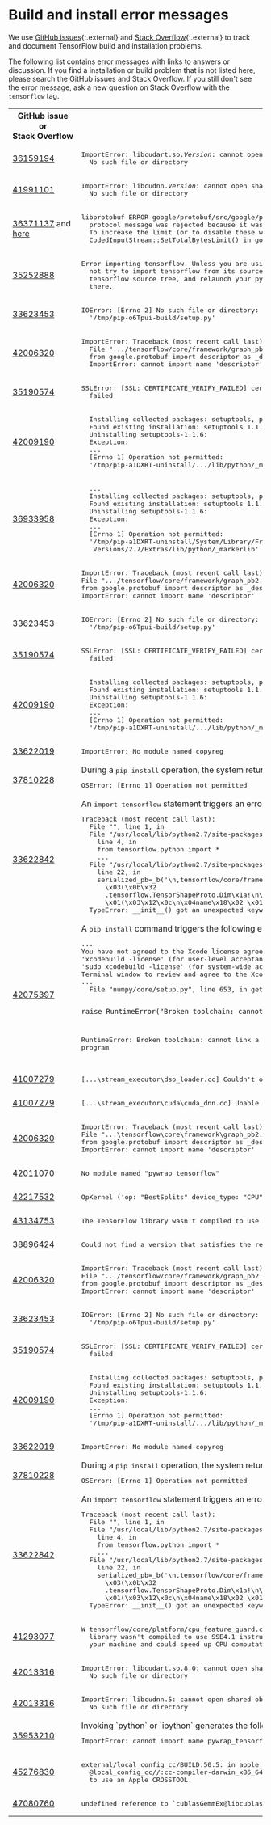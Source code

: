 # Build and install error messages

We use [GitHub issues](https://github.com/tensorflow/tensorflow/issues){:.external}
and [Stack Overflow](https://stackoverflow.com/questions/tagged/tensorflow){:.external}
to track and document TensorFlow build and installation problems.

The following list contains error messages with links to answers or discussion.
If you find a installation or build problem that is not listed here, please
search the GitHub issues and Stack Overflow. If you still don't see the error
message, ask a new question on Stack Overflow with the `tensorflow` tag.

<table>

<tr> <th>GitHub issue or Stack&nbsp;Overflow</th> <th>Error Message</th> </tr>

<tr>
  <td><a href="https://stackoverflow.com/q/36159194">36159194</a></td>
  <td><pre>ImportError: libcudart.so.<i>Version</i>: cannot open shared object file:
  No such file or directory</pre></td>
</tr>

<tr>
  <td><a href="https://stackoverflow.com/q/41991101">41991101</a></td>
  <td><pre>ImportError: libcudnn.<i>Version</i>: cannot open shared object file:
  No such file or directory</pre></td>
</tr>

<tr>
  <td><a href="http://stackoverflow.com/q/36371137">36371137</a> and
  <a href="#Protobuf31">here</a></td>
  <td><pre>libprotobuf ERROR google/protobuf/src/google/protobuf/io/coded_stream.cc:207] A
  protocol message was rejected because it was too big (more than 67108864 bytes).
  To increase the limit (or to disable these warnings), see
  CodedInputStream::SetTotalBytesLimit() in google/protobuf/io/coded_stream.h.</pre></td>
</tr>

<tr>
  <td><a href="https://stackoverflow.com/q/35252888">35252888</a></td>
  <td><pre>Error importing tensorflow. Unless you are using bazel, you should
  not try to import tensorflow from its source directory; please exit the
  tensorflow source tree, and relaunch your python interpreter from
  there.</pre></td>
</tr>

<tr>
  <td><a href="https://stackoverflow.com/q/33623453">33623453</a></td>
  <td><pre>IOError: [Errno 2] No such file or directory:
  '/tmp/pip-o6Tpui-build/setup.py'</tt></pre>
</tr>

<tr>
  <td><a href="http://stackoverflow.com/q/42006320">42006320</a></td>
  <td><pre>ImportError: Traceback (most recent call last):
  File ".../tensorflow/core/framework/graph_pb2.py", line 6, in <module>
  from google.protobuf import descriptor as _descriptor
  ImportError: cannot import name 'descriptor'</pre>
  </td>
</tr>

<tr>
  <td><a href="https://stackoverflow.com/questions/35190574">35190574</a> </td>
  <td><pre>SSLError: [SSL: CERTIFICATE_VERIFY_FAILED] certificate verify
  failed</pre></td>
</tr>

<tr>
  <td><a href="http://stackoverflow.com/q/42009190">42009190</a></td>
  <td><pre>
  Installing collected packages: setuptools, protobuf, wheel, numpy, tensorflow
  Found existing installation: setuptools 1.1.6
  Uninstalling setuptools-1.1.6:
  Exception:
  ...
  [Errno 1] Operation not permitted:
  '/tmp/pip-a1DXRT-uninstall/.../lib/python/_markerlib' </pre></td>
</tr>

<tr>
  <td><a href="http://stackoverflow.com/questions/36933958">36933958</a></td>
  <td><pre>
  ...
  Installing collected packages: setuptools, protobuf, wheel, numpy, tensorflow
  Found existing installation: setuptools 1.1.6
  Uninstalling setuptools-1.1.6:
  Exception:
  ...
  [Errno 1] Operation not permitted:
  '/tmp/pip-a1DXRT-uninstall/System/Library/Frameworks/Python.framework/
   Versions/2.7/Extras/lib/python/_markerlib'</pre>
  </td>
</tr>

<tr>
  <td><a href="http://stackoverflow.com/q/42006320">42006320</a></td>
  <td><pre>ImportError: Traceback (most recent call last):
File ".../tensorflow/core/framework/graph_pb2.py", line 6, in <module>
from google.protobuf import descriptor as _descriptor
ImportError: cannot import name 'descriptor'</pre>
  </td>
</tr>

<tr>
  <td><a href="https://stackoverflow.com/q/33623453">33623453</a></td>
  <td><pre>IOError: [Errno 2] No such file or directory:
  '/tmp/pip-o6Tpui-build/setup.py'</tt></pre>
</tr>

<tr>
  <td><a href="https://stackoverflow.com/questions/35190574">35190574</a> </td>
  <td><pre>SSLError: [SSL: CERTIFICATE_VERIFY_FAILED] certificate verify
  failed</pre></td>
</tr>

<tr>
  <td><a href="http://stackoverflow.com/q/42009190">42009190</a></td>
  <td><pre>
  Installing collected packages: setuptools, protobuf, wheel, numpy, tensorflow
  Found existing installation: setuptools 1.1.6
  Uninstalling setuptools-1.1.6:
  Exception:
  ...
  [Errno 1] Operation not permitted:
  '/tmp/pip-a1DXRT-uninstall/.../lib/python/_markerlib' </pre></td>
</tr>

<tr>
  <td><a href="https://stackoverflow.com/q/33622019">33622019</a></td>
  <td><pre>ImportError: No module named copyreg</pre></td>
</tr>

<tr>
  <td><a href="http://stackoverflow.com/q/37810228">37810228</a></td>
  <td>During a <tt>pip install</tt> operation, the system returns:
  <pre>OSError: [Errno 1] Operation not permitted</pre>
  </td>
</tr>

<tr>
  <td><a href="http://stackoverflow.com/q/33622842">33622842</a></td>
  <td>An <tt>import tensorflow</tt> statement triggers an error such as the
  following:<pre>Traceback (most recent call last):
  File "<stdin>", line 1, in <module>
  File "/usr/local/lib/python2.7/site-packages/tensorflow/__init__.py",
    line 4, in <module>
    from tensorflow.python import *
    ...
  File "/usr/local/lib/python2.7/site-packages/tensorflow/core/framework/tensor_shape_pb2.py",
    line 22, in <module>
    serialized_pb=_b('\n,tensorflow/core/framework/tensor_shape.proto\x12\ntensorflow\"d\n\x10TensorShapeProto\x12-\n\x03\x64im\x18\x02
      \x03(\x0b\x32
      .tensorflow.TensorShapeProto.Dim\x1a!\n\x03\x44im\x12\x0c\n\x04size\x18\x01
      \x01(\x03\x12\x0c\n\x04name\x18\x02 \x01(\tb\x06proto3')
  TypeError: __init__() got an unexpected keyword argument 'syntax'</pre>
  </td>
</tr>

<tr>
  <td><a href="http://stackoverflow.com/q/42075397">42075397</a></td>
  <td>A <tt>pip install</tt> command triggers the following error:
<pre>...<lots of warnings and errors>
You have not agreed to the Xcode license agreements, please run
'xcodebuild -license' (for user-level acceptance) or
'sudo xcodebuild -license' (for system-wide acceptance) from within a
Terminal window to review and agree to the Xcode license agreements.
...<more stack trace output>
  File "numpy/core/setup.py", line 653, in get_mathlib_info

    raise RuntimeError("Broken toolchain: cannot link a simple C program")

RuntimeError: Broken toolchain: cannot link a simple C program</pre>
</td>


<tr>
  <td><a href="https://stackoverflow.com/q/41007279">41007279</a></td>
  <td>
  <pre>[...\stream_executor\dso_loader.cc] Couldn't open CUDA library nvcuda.dll</pre>
  </td>
</tr>

<tr>
  <td><a href="https://stackoverflow.com/q/41007279">41007279</a></td>
  <td>
  <pre>[...\stream_executor\cuda\cuda_dnn.cc] Unable to load cuDNN DSO</pre>
  </td>
</tr>

<tr>
  <td><a href="http://stackoverflow.com/q/42006320">42006320</a></td>
  <td><pre>ImportError: Traceback (most recent call last):
File "...\tensorflow\core\framework\graph_pb2.py", line 6, in <module>
from google.protobuf import descriptor as _descriptor
ImportError: cannot import name 'descriptor'</pre>
  </td>
</tr>

<tr>
  <td><a href="https://stackoverflow.com/q/42011070">42011070</a></td>
  <td><pre>No module named "pywrap_tensorflow"</pre></td>
</tr>

<tr>
  <td><a href="https://stackoverflow.com/q/42217532">42217532</a></td>
  <td>
  <pre>OpKernel ('op: "BestSplits" device_type: "CPU"') for unknown op: BestSplits</pre>
  </td>
</tr>

<tr>
  <td><a href="https://stackoverflow.com/q/43134753">43134753</a></td>
  <td>
  <pre>The TensorFlow library wasn't compiled to use SSE instructions</pre>
  </td>
</tr>

<tr>
  <td><a href="https://stackoverflow.com/q/38896424">38896424</a></td>
  <td>
  <pre>Could not find a version that satisfies the requirement tensorflow</pre>
  </td>
</tr>


<tr>
  <td><a href="http://stackoverflow.com/q/42006320">42006320</a></td>
  <td><pre>ImportError: Traceback (most recent call last):
File ".../tensorflow/core/framework/graph_pb2.py", line 6, in <module>
from google.protobuf import descriptor as _descriptor
ImportError: cannot import name 'descriptor'</pre>
  </td>
</tr>

<tr>
  <td><a href="https://stackoverflow.com/q/33623453">33623453</a></td>
  <td><pre>IOError: [Errno 2] No such file or directory:
  '/tmp/pip-o6Tpui-build/setup.py'</tt></pre>
</tr>

<tr>
  <td><a href="https://stackoverflow.com/questions/35190574">35190574</a> </td>
  <td><pre>SSLError: [SSL: CERTIFICATE_VERIFY_FAILED] certificate verify
  failed</pre></td>
</tr>

<tr>
  <td><a href="http://stackoverflow.com/q/42009190">42009190</a></td>
  <td><pre>
  Installing collected packages: setuptools, protobuf, wheel, numpy, tensorflow
  Found existing installation: setuptools 1.1.6
  Uninstalling setuptools-1.1.6:
  Exception:
  ...
  [Errno 1] Operation not permitted:
  '/tmp/pip-a1DXRT-uninstall/.../lib/python/_markerlib' </pre></td>
</tr>

<tr>
  <td><a href="https://stackoverflow.com/q/33622019">33622019</a></td>
  <td><pre>ImportError: No module named copyreg</pre></td>
</tr>

<tr>
  <td><a href="http://stackoverflow.com/q/37810228">37810228</a></td>
  <td>During a <tt>pip install</tt> operation, the system returns:
  <pre>OSError: [Errno 1] Operation not permitted</pre>
  </td>
</tr>

<tr>
  <td><a href="http://stackoverflow.com/q/33622842">33622842</a></td>
  <td>An <tt>import tensorflow</tt> statement triggers an error such as the
  following:<pre>Traceback (most recent call last):
  File "<stdin>", line 1, in <module>
  File "/usr/local/lib/python2.7/site-packages/tensorflow/__init__.py",
    line 4, in <module>
    from tensorflow.python import *
    ...
  File "/usr/local/lib/python2.7/site-packages/tensorflow/core/framework/tensor_shape_pb2.py",
    line 22, in <module>
    serialized_pb=_b('\n,tensorflow/core/framework/tensor_shape.proto\x12\ntensorflow\"d\n\x10TensorShapeProto\x12-\n\x03\x64im\x18\x02
      \x03(\x0b\x32
      .tensorflow.TensorShapeProto.Dim\x1a!\n\x03\x44im\x12\x0c\n\x04size\x18\x01
      \x01(\x03\x12\x0c\n\x04name\x18\x02 \x01(\tb\x06proto3')
  TypeError: __init__() got an unexpected keyword argument 'syntax'</pre>
  </td>
</tr>


<tr>
  <td><a
  href="https://stackoverflow.com/questions/41293077/how-to-compile-tensorflow-with-sse4-2-and-avx-instructions">41293077</a></td>
  <td><pre>W tensorflow/core/platform/cpu_feature_guard.cc:45] The TensorFlow
  library wasn't compiled to use SSE4.1 instructions, but these are available on
  your machine and could speed up CPU computations.</pre></td>
</tr>

<tr>
  <td><a href="http://stackoverflow.com/q/42013316">42013316</a></td>
  <td><pre>ImportError: libcudart.so.8.0: cannot open shared object file:
  No such file or directory</pre></td>
</tr>

<tr>
  <td><a href="http://stackoverflow.com/q/42013316">42013316</a></td>
  <td><pre>ImportError: libcudnn.5: cannot open shared object file:
  No such file or directory</pre></td>
</tr>

<tr>
  <td><a href="http://stackoverflow.com/q/35953210">35953210</a></td>
  <td>Invoking `python` or `ipython` generates the following error:
  <pre>ImportError: cannot import name pywrap_tensorflow</pre></td>
</tr>

<tr>
  <td><a href="https://stackoverflow.com/questions/45276830">45276830</a></td>
  <td><pre>external/local_config_cc/BUILD:50:5: in apple_cc_toolchain rule
  @local_config_cc//:cc-compiler-darwin_x86_64: Xcode version must be specified
  to use an Apple CROSSTOOL.</pre>
  </td>
</tr>

<tr>
  <td><a href="https://stackoverflow.com/q/47080760">47080760</a></td>
  <td><pre>undefined reference to `cublasGemmEx@libcublas.so.9.0'</pre></td>
</tr>


</table>
